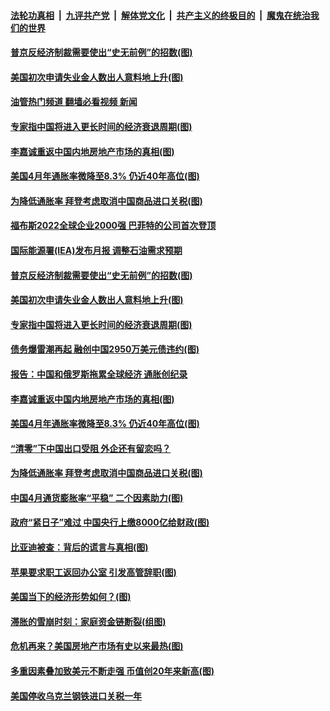 ####  [法轮功真相](../../../../basic/blob/master/README.md?t=05130701) &nbsp;|&nbsp; [九评共产党](../../../../9ping.md/blob/master/README.md?t=05130701) &nbsp;|&nbsp; [解体党文化](../../../../jtdwh.md/blob/master/README.md?t=05130701)  &nbsp;|&nbsp; [共产主义的终极目的](../../../../gczydzjmd.md/blob/master/README.md?t=05130701) &nbsp;|&nbsp; [魔鬼在统治我们的世界](../../../../mgztzwmdsj.md/blob/master/README.md?t=05130701) 

#### [普京反经济制裁需要使出“史无前例”的招数(图)](../pages/p5/1006222.md?t=05130701) 

#### [美国初次申请失业金人数出人意料地上升(图)](../pages/p5/1006220.md?t=05130701) 

#### [油管热门频道 翻墙必看视频 新闻](http://45.76.130.85:81/youtube.html?05130701)

#### [专家指中国将进入更长时间的经济衰退周期(图)](../pages/p5/1006206.md?t=05130701) 

#### [李嘉诚重返中国内地房地产市场的真相(图)](../pages/p5/1006156.md?t=05130701) 

#### [美国4月年通胀率微降至8.3% 仍近40年高位(图)](../pages/p5/1006157.md?t=05130701) 

#### [为降低通胀率 拜登考虑取消中国商品进口关税(图)](../pages/p5/1006127.md?t=05130701) 

#### [福布斯2022全球企业2000强 巴菲特的公司首次登顶](../pages/p5/1006228.md?t=05130701) 

#### [国际能源署(IEA)发布月报 调整石油需求预期](../pages/p5/1006224.md?t=05130701) 

#### [普京反经济制裁需要使出“史无前例”的招数(图)](../pages/p5/1006222.md?t=05130701) 

#### [美国初次申请失业金人数出人意料地上升(图)](../pages/p5/1006220.md?t=05130701) 

#### [专家指中国将进入更长时间的经济衰退周期(图)](../pages/p5/1006206.md?t=05130701) 

#### [债务爆雷潮再起 融创中国2950万美元债违约(图)](../pages/p5/1006205.md?t=05130701) 

#### [报告：中国和俄罗斯拖累全球经济 通胀创纪录](../pages/p5/1006201.md?t=05130701) 

#### [李嘉诚重返中国内地房地产市场的真相(图)](../pages/p5/1006156.md?t=05130701) 

#### [美国4月年通胀率微降至8.3% 仍近40年高位(图)](../pages/p5/1006157.md?t=05130701) 

#### [“清零”下中国出口受阻 外企还有留恋吗？](../pages/p5/1006148.md?t=05130701) 

#### [为降低通胀率 拜登考虑取消中国商品进口关税(图)](../pages/p5/1006127.md?t=05130701) 

#### [中国4月通货膨胀率“平稳” 二个因素助力(图)](../pages/p5/1006131.md?t=05130701) 

#### [政府“紧日子”难过 中国央行上缴8000亿给财政(图)](../pages/p5/1006129.md?t=05130701) 

#### [比亚迪被查：背后的谎言与真相(图)](../pages/p5/1006093.md?t=05130701) 

#### [苹果要求职工返回办公室 引发高管辞职(图)](../pages/p5/1006095.md?t=05130701) 

#### [美国当下的经济形势如何？(图)](../pages/p5/1006091.md?t=05130701) 

#### [滞胀的雪崩时刻：家庭资金链断裂(组图)](../pages/p5/1006082.md?t=05130701) 

#### [危机再来？美国房地产市场有史以来最热(图)](../pages/p5/1006056.md?t=05130701) 

#### [多重因素叠加致美元不断走强 币值创20年来新高(图)](../pages/p5/1006044.md?t=05130701) 

#### [美国停收乌克兰钢铁进口关税一年](../pages/p5/1006043.md?t=05130701) 

<img src='http://gfw-breaker.win/goodnews/indexes/p5.md' width='0px' height='0px'/>
